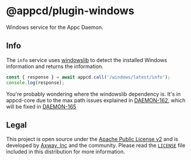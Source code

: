 # @appcd/plugin-windows

Windows service for the Appc Daemon.

## Info

The `info` service uses [windowslib](https://github.com/appcelerator/windowslib) to detect the installed
Windows information and returns the information.

```js
const { response } = await appcd.call('/windows/latest/info');
console.log(response);
```

You're probably wondering where the windowslib dependency is. It's in appcd-core due to the max path issues explained in [DAEMON-162](https://jira.appcelerator.org/browse/DAEMON-162), which will be fixed in [DAEMON-165](https://jira.appcelerator.org/browse/DAEMON-165)

## Legal

This project is open source under the [Apache Public License v2][1] and is developed by
[Axway, Inc](http://www.axway.com/) and the community. Please read the [`LICENSE`][1] file included
in this distribution for more information.

[1]: https://github.com/appcelerator/appcd-plugin-windows/blob/master/LICENSE
